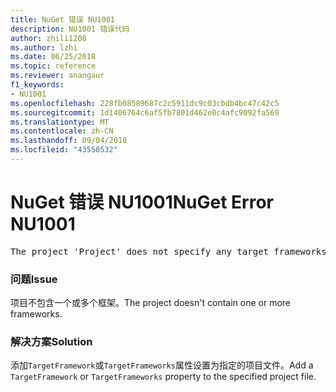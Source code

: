 ```yaml
---
title: NuGet 错误 NU1001
description: NU1001 错误代码
author: zhili1208
ms.author: lzhi
ms.date: 06/25/2018
ms.topic: reference
ms.reviewer: anangaur
f1_keywords:
- NU1001
ms.openlocfilehash: 228fb08589687c2c5911dc9c03cbdb4bc47c42c5
ms.sourcegitcommit: 1d1406764c6af5fb7801d462e0c4afc9092fa569
ms.translationtype: MT
ms.contentlocale: zh-CN
ms.lasthandoff: 09/04/2018
ms.locfileid: "43550532"
---
```

# <a name="nuget-error-nu1001"></a><span data-ttu-id="01290-103">NuGet 错误 NU1001</span><span class="sxs-lookup"><span data-stu-id="01290-103">NuGet Error NU1001</span></span>

<pre>The project 'Project' does not specify any target frameworks in 'ProjectFile'</pre>

### <a name="issue"></a><span data-ttu-id="01290-104">问题</span><span class="sxs-lookup"><span data-stu-id="01290-104">Issue</span></span>
<span data-ttu-id="01290-105">项目不包含一个或多个框架。</span><span class="sxs-lookup"><span data-stu-id="01290-105">The project doesn't contain one or more frameworks.</span></span>

### <a name="solution"></a><span data-ttu-id="01290-106">解决方案</span><span class="sxs-lookup"><span data-stu-id="01290-106">Solution</span></span>
<span data-ttu-id="01290-107">添加`TargetFramework`或`TargetFrameworks`属性设置为指定的项目文件。</span><span class="sxs-lookup"><span data-stu-id="01290-107">Add a `TargetFramework` or `TargetFrameworks` property to the specified project file.</span></span>
